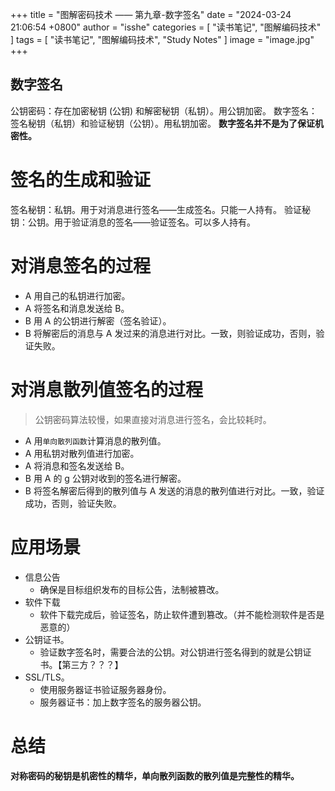 +++
title = "图解密码技术 —— 第九章-数字签名"
date = "2024-03-24 21:06:54 +0800"
author = "isshe"
categories = [ "读书笔记", "图解编码技术" ]
tags = [ "读书笔记", "图解编码技术", "Study Notes" ]
image = "image.jpg"
+++



数字签名
---
公钥密码：存在加密秘钥 (公钥) 和解密秘钥（私钥）。用公钥加密。
数字签名：签名秘钥（私钥）和验证秘钥（公钥）。用私钥加密。
**数字签名并不是为了保证机密性。**

# 签名的生成和验证
签名秘钥：私钥。用于对消息进行签名——生成签名。只能一人持有。
验证秘钥：公钥。用于验证消息的签名——验证签名。可以多人持有。

# 对消息签名的过程
* A 用自己的私钥进行加密。
* A 将签名和消息发送给 B。
* B 用 A 的公钥进行解密（签名验证）。
* B 将解密后的消息与 A 发过来的消息进行对比。一致，则验证成功，否则，验证失败。

# 对消息散列值签名的过程
> 公钥密码算法较慢，如果直接对消息进行签名，会比较耗时。

* A 用`单向散列函数`计算消息的散列值。
* A 用私钥对散列值进行加密。
* A 将消息和签名发送给 B。
* B 用 A 的 g 公钥对收到的签名进行解密。
* B 将签名解密后得到的散列值与 A 发送的消息的散列值进行对比。一致，验证成功，否则，验证失败。


# 应用场景
* 信息公告
    * 确保是目标组织发布的目标公告，法制被篡改。
* 软件下载
    * 软件下载完成后，验证签名，防止软件遭到篡改。（并不能检测软件是否是恶意的）
* 公钥证书。
    * 验证数字签名时，需要合法的公钥。对公钥进行签名得到的就是公钥证书。【第三方？？？】
* SSL/TLS。
    * 使用服务器证书验证服务器身份。
    * 服务器证书：加上数字签名的服务器公钥。


# 总结
**对称密码的秘钥是机密性的精华，单向散列函数的散列值是完整性的精华。**